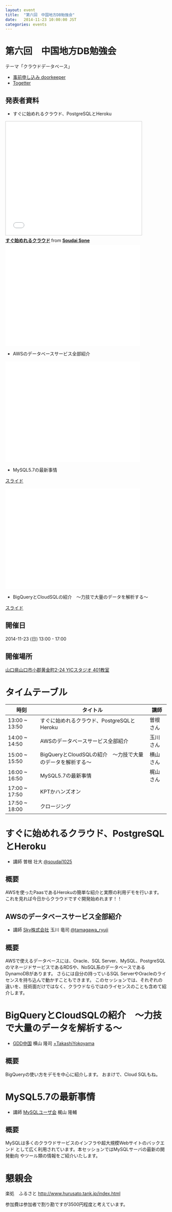 ```yaml
---
layout: event
title:  "第六回　中国地方DB勉強会"
date:   2014-11-23 10:00:00 JST
categories: events
---
```


# 第六回　中国地方DB勉強会

テーマ「クラウドデータベース」

* [事前申し込み doorkeeper](http://dbstudychugoku.doorkeeper.jp/events/16775)
* [Togetter](http://togetter.com/li/748936)

## 発表者資料

* すぐに始めれるクラウド、PostgreSQLとHeroku

<iframe src="//www.slideshare.net/slideshow/embed_code/42070449" width="425" height="355" frameborder="0" marginwidth="0" marginheight="0" scrolling="no" style="border:1px solid #CCC; border-width:1px; margin-bottom:5px; max-width: 100%;" allowfullscreen> </iframe> <div style="margin-bottom:5px"> <strong> <a href="//www.slideshare.net/SoudaiSone/ss-42070449" title="すぐ始めれるクラウド" target="_blank">すぐ始めれるクラウド</a> </strong> from <strong><a href="//www.slideshare.net/SoudaiSone" target="_blank">Soudai Sone</a></strong> </div>

<iframe width="420" height="315" src="//www.youtube.com/embed/DHiOCG5QD64?rel=0" frameborder="0" allowfullscreen></iframe>

* AWSのデータベースサービス全部紹介

<iframe width="420" height="315" src="//www.youtube.com/embed/l9tg3jF99P0?rel=0" frameborder="0" allowfullscreen></iframe>

* MySQL5.7の最新事情

[スライド](/pdf/20141123_MySQL.pdf)

<iframe width="420" height="315" src="//www.youtube.com/embed/_TF1fVHyeMs?rel=0" frameborder="0" allowfullscreen></iframe>

* BigQueryとCloudSQLの紹介　〜力技で大量のデータを解析する〜

[スライド](https://docs.google.com/presentation/d/1cDkN6pbLP6c5dzMtz-Nv--HHq6rxMMC8O_a5NhXMvSA/edit#slide=id.p)


## 開催日

2014-11-23 (日) 13:00 - 17:00

## 開催場所

[山口県山口市小郡黄金町2-24 YICスタジオ 401教室](http://www.yic.ac.jp/classroom/)

# タイムテーブル

時刻 | タイトル | 講師
---- | ---- | ----
13:00 ~ 13:50 | すぐに始めれるクラウド、PostgreSQLとHeroku | 曽根さん
14:00 ~ 14:50 | AWSのデータベースサービス全部紹介 | 玉川さん
15:00 ~ 15:50 | BigQueryとCloudSQLの紹介　〜力技で大量のデータを解析する〜 | 横山さん
16:00 ~ 16:50 | MySQL5.7の最新事情 | 梶山さん
17:00 ~ 17:50 | KPTかハンズオン |
17:50 ~ 18:00 | クロージング |

# すぐに始めれるクラウド、PostgreSQLとHeroku

* 講師 曽根 壮大 [@soudai1025](https://twitter.com/soudai1025)

## 概要

AWSを使ったPaasであるHerokuの簡単な紹介と実際の利用デモを行います。
これを見れば今日からクラウドですぐ開発始めれます！！

## AWSのデータベースサービス全部紹介

* 講師 [Sky株式会社](http://www.skygroup.jp) 玉川 竜司 [@tamagawa_ryuji](https://twitter.com/tamagawa_ryuji)

## 概要

AWSで使えるデータベースには、Oracle、SQL Server、MySQL、PostgreSQLのマネージドサービスであるRDSや、NoSQL系のデータベースであるDynamoDBがあります。
さらには自分の持っているSQL ServerやOracleのライセンスを持ち込んで動かすこともできます。
このセッションでは、それぞれの違いを、技術面だけではなく、クラウドならではのライセンスのことも含めて紹介します。

# BigQueryとCloudSQLの紹介　〜力技で大量のデータを解析する〜

* [GDD中国](https://sites.google.com/site/gdgchugokuofficial/) 横山 隆司 [+TakashiYokoyama](https://plus.google.com/+TakashiYokoyama/)

## 概要

BigQueryの使い方をデモを中心に紹介します。
おまけで、Cloud SQLもね。

# MySQL5.7の最新事情

* 講師 [MySQLユーザ会](http://www.mysql.gr.jp/) 梶山 隆輔

## 概要

MySQLは多くのクラウドサービスのインフラや超大規模Webサイトのバックエンド として広く利用されています。本セッションではMySQLサーバの最新の開発動向 やツール類の情報をご紹介いたします。


# 懇親会

楽処　ふるさと
http://www.hurusato.tank.jp/index.html

参加費は参加者で割り勘ですが3500円程度と考えています。
